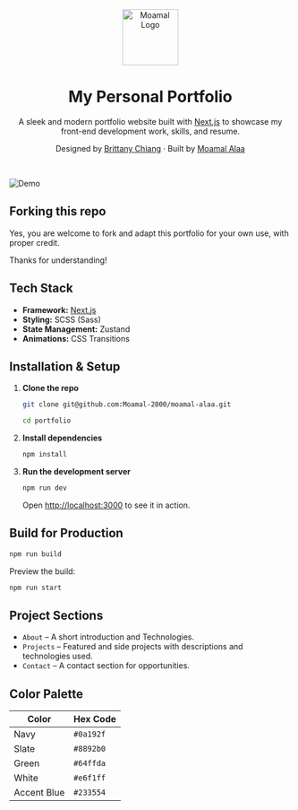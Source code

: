<div align="center">
  <img alt="Moamal Logo" src="https://github.com/user-attachments/assets/2dab7cc0-8572-492a-9087-298cf77070bb" width="100" />
</div>



<h1 align="center">
  My Personal Portfolio
</h1>

<p align="center">
  A sleek and modern portfolio website built with <a href="https://nextjs.org" target="_blank">Next.js</a> to showcase my front-end development work, skills, and resume.
</p>

<p align="center">
  Designed by <a href="https://www.linkedin.com/in/bchiang7" target="_blank">Brittany Chiang</a> · Built by <a href="https://www.linkedin.com/in/moamal-alaa" target="_blank">Moamal Alaa</a>
</p>

<br/>

![Demo]()

## Forking this repo

Yes, you are welcome to fork and adapt this portfolio for your own use, with proper credit.

Thanks for understanding!

## Tech Stack

- **Framework:** [Next.js](https://nextjs.org/)
- **Styling:** SCSS (Sass)
- **State Management:** Zustand
- **Animations:** CSS Transitions

## Installation & Setup

1. **Clone the repo**

   ```bash
   git clone git@github.com:Moamal-2000/moamal-alaa.git

   cd portfolio
   ```

2. **Install dependencies**

   ```bash
   npm install
   ```

3. **Run the development server**

   ```bash
   npm run dev
   ```

   Open [http://localhost:3000](http://localhost:3000) to see it in action.

## Build for Production

```bash
npm run build
```

Preview the build:

```bash
npm run start
```

## Project Sections

- `About` – A short introduction and Technologies.
- `Projects` – Featured and side projects with descriptions and technologies used.
- `Contact` – A contact section for opportunities.

## Color Palette

| Color       | Hex Code  |
| ----------- | --------- |
| Navy        | `#0a192f` |
| Slate       | `#8892b0` |
| Green       | `#64ffda` |
| White       | `#e6f1ff` |
| Accent Blue | `#233554` |
